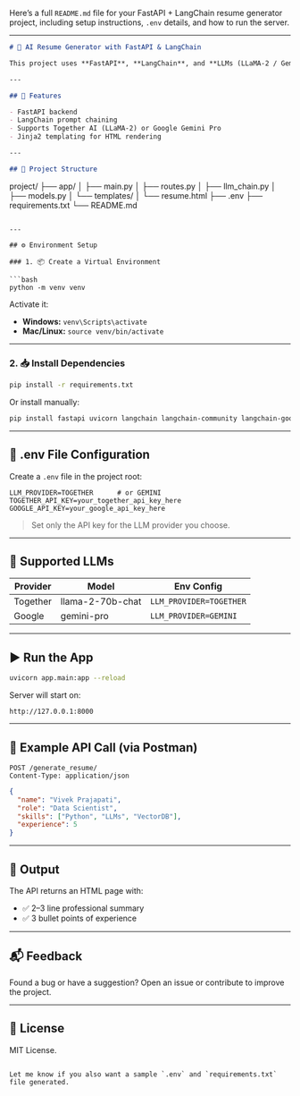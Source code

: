 Here’s a full `README.md` file for your FastAPI + LangChain resume generator project, including setup instructions, `.env` details, and how to run the server.

---

```markdown
# 🧠 AI Resume Generator with FastAPI & LangChain

This project uses **FastAPI**, **LangChain**, and **LLMs (LLaMA-2 / Gemini)** to generate professional resumes based on user input. The output includes a summary and experience bullet points rendered in HTML format.

---

## 🚀 Features

- FastAPI backend
- LangChain prompt chaining
- Supports Together AI (LLaMA-2) or Google Gemini Pro
- Jinja2 templating for HTML rendering

---

## 📁 Project Structure

```

project/
├── app/
│   ├── main.py
│   ├── routes.py
│   ├── llm\_chain.py
│   ├── models.py
│   └── templates/
│       └── resume.html
├── .env
├── requirements.txt
└── README.md

````

---

## ⚙️ Environment Setup

### 1. 📦 Create a Virtual Environment

```bash
python -m venv venv
````

Activate it:

* **Windows:** `venv\Scripts\activate`
* **Mac/Linux:** `source venv/bin/activate`

---

### 2. 📥 Install Dependencies

```bash
pip install -r requirements.txt
```

Or install manually:

```bash
pip install fastapi uvicorn langchain langchain-community langchain-google-genai jinja2 python-dotenv
```

---

## 🔐 .env File Configuration

Create a `.env` file in the project root:

```env
LLM_PROVIDER=TOGETHER      # or GEMINI
TOGETHER_API_KEY=your_together_api_key_here
GOOGLE_API_KEY=your_google_api_key_here
```

> Set only the API key for the LLM provider you choose.

---

## 🧠 Supported LLMs

| Provider | Model            | Env Config              |
| -------- | ---------------- | ----------------------- |
| Together | llama-2-70b-chat | `LLM_PROVIDER=TOGETHER` |
| Google   | gemini-pro       | `LLM_PROVIDER=GEMINI`   |

---

## ▶️ Run the App

```bash
uvicorn app.main:app --reload
```

Server will start on:

```
http://127.0.0.1:8000
```

---

## 🧪 Example API Call (via Postman)

```
POST /generate_resume/
Content-Type: application/json
```

```json
{
  "name": "Vivek Prajapati",
  "role": "Data Scientist",
  "skills": ["Python", "LLMs", "VectorDB"],
  "experience": 5
}
```

---

## 📄 Output

The API returns an HTML page with:

* ✅ 2–3 line professional summary
* ✅ 3 bullet points of experience

---

## 📬 Feedback

Found a bug or have a suggestion? Open an issue or contribute to improve the project.

---

## 📜 License

MIT License.

```

Let me know if you also want a sample `.env` and `requirements.txt` file generated.
```
